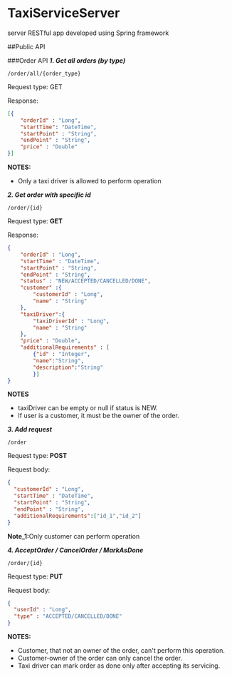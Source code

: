 # TaxiServiceServer
server RESTful app developed using Spring framework

##Public API

###Order API
**_1. Get all orders (by type)_**
```
/order/all/{order_type}
```
Request type: GET
<p>Response:</p>

```json
[{
    "orderId" : "Long",
    "startTime": "DateTime",
    "startPoint" : "String",
    "endPoint" : "String",
    "price" : "Double"
}]
```
**NOTES:**
* Only a taxi driver is allowed to perform operation

**_2. Get order with specific id_**
```
/order/{id}
```
Request type: **GET**
<p>Response:</p>

```json
{
    "orderId" : "Long",
    "startTime" : "DateTime",
    "startPoint" : "String",
    "endPoint" : "String",
    "status" : "NEW/ACCEPTED/CANCELLED/DONE",
    "customer" :{
        "customerId" : "Long",
        "name" : "String"
    },
    "taxiDriver":{
        "taxiDriverId" : "Long",
        "name" : "String"
    },
    "price" : "Double",
    "additionalRequirements" : [
        {"id" : "Integer",
        "name":"String",
        "description":"String"
        }]
}
```
**NOTES**
* taxiDriver can be empty or null if status is NEW.
* If user is a customer, it must be the owner of the order. 

**_3. Add request_**
```
/order
```
Request type: **POST**
<p>Request body:</p>

```json
{
  "customerId" : "Long",
  "startTime" : "DateTime",
  "startPoint" : "String",
  "endPoint" : "String",
  "additionalRequirements":["id_1","id_2"]
}
```
<b>Note_1:</b>Only customer can perform operation

**_4. AcceptOrder / CancelOrder / MarkAsDone_**
```
/order/{id}
```
Request type: **PUT**
<p>Request body:</p>

```json
{
  "userId" : "Long",
  "type" : "ACCEPTED/CANCELLED/DONE"
}
```
**NOTES:**
* Customer, that not an owner of the order, can't perform this operation.
* Customer-owner of the order can only cancel the order.
* Taxi driver can mark order as done only after accepting its servicing.
